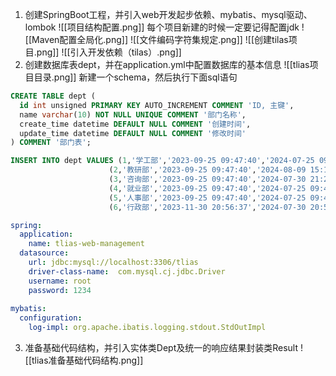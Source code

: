 1. 创建SpringBoot工程，并引入web开发起步依赖、mybatis、mysql驱动、lombok
![[项目结构配置.png]]
每个项目新建的时候一定要记得配置jdk
![[Maven配置全局化.png]]
![[文件编码字符集规定.png]]
![[创建tilas项目.png]]
![[引入开发依赖（tilas）.png]]
2. 创建数据库表dept，并在application.yml中配置数据库的基本信息
![[tlias项目目录.png]]
新建一个schema，然后执行下面sql语句
```SQL
CREATE TABLE dept (
  id int unsigned PRIMARY KEY AUTO_INCREMENT COMMENT 'ID, 主键',
  name varchar(10) NOT NULL UNIQUE COMMENT '部门名称',
  create_time datetime DEFAULT NULL COMMENT '创建时间',
  update_time datetime DEFAULT NULL COMMENT '修改时间'
) COMMENT '部门表';

INSERT INTO dept VALUES (1,'学工部','2023-09-25 09:47:40','2024-07-25 09:47:40'),
                      (2,'教研部','2023-09-25 09:47:40','2024-08-09 15:17:04'),
                      (3,'咨询部','2023-09-25 09:47:40','2024-07-30 21:26:24'),
                      (4,'就业部','2023-09-25 09:47:40','2024-07-25 09:47:40'),
                      (5,'人事部','2023-09-25 09:47:40','2024-07-25 09:47:40'),
                      (6,'行政部','2023-11-30 20:56:37','2024-07-30 20:56:37');
```

```yml
spring:  
  application:  
    name: tlias-web-management  
  datasource:  
    url: jdbc:mysql://localhost:3306/tlias  
    driver-class-name:  com.mysql.cj.jdbc.Driver  
    username: root  
    password: 1234  
  
mybatis:  
  configuration:  
    log-impl: org.apache.ibatis.logging.stdout.StdOutImpl
```
3. 准备基础代码结构，并引入实体类Dept及统一的响应结果封装类Result
![[tlias准备基础代码结构.png]]